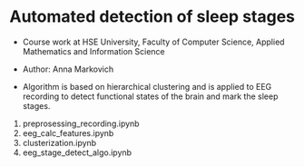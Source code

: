 # Automated detection of sleep stages

* Course work at HSE University, Faculty of Computer Science, Applied Mathematics and Information Science

* Author: Anna Markovich

* Algorithm is based on hierarchical clustering and is applied to EEG recording to detect functional states of the brain and mark the sleep stages.


1. preprosessing_recording.ipynb
2. eeg_calc_features.ipynb
3. clusterization.ipynb
4. eeg_stage_detect_algo.ipynb
